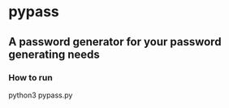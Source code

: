# pypass 

## A password generator for your password generating needs 

### How to run
python3 pypass.py
